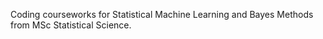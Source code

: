 Coding courseworks for Statistical Machine Learning and Bayes Methods from MSc Statistical Science.

